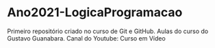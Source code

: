 # Ano2021-LogicaProgramacao
 Primeiro repositório criado no curso de Git e GitHub.
 Aulas do curso do Gustavo Guanabara.
 Canal do Youtube: Curso em Vídeo
